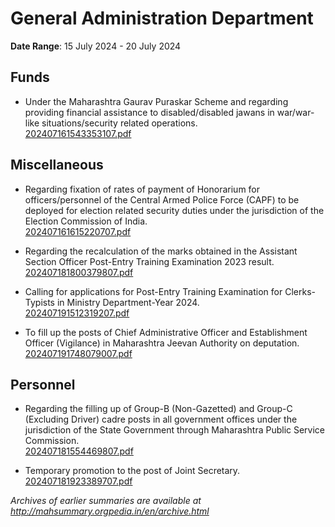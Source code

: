 # General Administration Department

**Date Range**: 15 July 2024 - 20 July 2024


## Funds
- Under the Maharashtra Gaurav Puraskar Scheme and regarding providing financial assistance to disabled/disabled jawans in war/war-like situations/security related operations.\
  [202407161543353107.pdf](https://gr.maharashtra.gov.in/Site/Upload/Government%20Resolutions/English/202407161543353107.pdf)

## Miscellaneous
- Regarding fixation of rates of payment of Honorarium for officers/personnel of the Central Armed Police Force (CAPF) to be deployed for election related security duties under the jurisdiction of the Election Commission of India.\
  [202407161615220707.pdf](https://gr.maharashtra.gov.in/Site/Upload/Government%20Resolutions/English/202407161615220707.pdf)

- Regarding the recalculation of the marks obtained in the Assistant Section Officer Post-Entry Training Examination 2023 result.\
  [202407181800379807.pdf](https://gr.maharashtra.gov.in/Site/Upload/Government%20Resolutions/English/202407181800379807.pdf)

- Calling for applications for Post-Entry Training Examination for Clerks-Typists in Ministry Department-Year 2024.\
  [202407191512319207.pdf](https://gr.maharashtra.gov.in/Site/Upload/Government%20Resolutions/English/202407191512319207.pdf)

- To fill up the posts of Chief Administrative Officer and Establishment Officer (Vigilance) in Maharashtra Jeevan  Authority on deputation.\
  [202407191748079007.pdf](https://gr.maharashtra.gov.in/Site/Upload/Government%20Resolutions/English/202407191748079007.pdf)

## Personnel
- Regarding the filling up of Group-B (Non-Gazetted) and Group-C (Excluding Driver) cadre posts in all government offices under the jurisdiction of the State Government through Maharashtra Public Service Commission.\
  [202407181554469807.pdf](https://gr.maharashtra.gov.in/Site/Upload/Government%20Resolutions/English/202407181554469807.pdf)

- Temporary promotion to the post of Joint Secretary.\
  [202407181923389707.pdf](https://gr.maharashtra.gov.in/Site/Upload/Government%20Resolutions/English/202407181923389707.pdf)


*Archives of earlier summaries are available at http://mahsummary.orgpedia.in/en/archive.html*